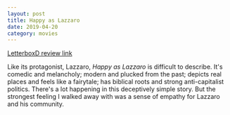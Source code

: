 ```yaml
---
layout: post
title: Happy as Lazzaro
date: 2019-04-20
category: movies
---
```

 
[LetterboxD review link](https://letterboxd.com/samarthbhaskar/film/happy-as-lazzaro/)

Like its protagonist, Lazzaro, <em>Happy as Lazzaro</em> is difficult to describe. It's comedic and melancholy; modern and plucked from the past; depicts real places and feels like a fairytale; has biblical roots and strong anti-capitalist politics. There's a lot happening in this deceptively simple story. But the strongest feeling I walked away with was a sense of empathy for Lazzaro and his community. 